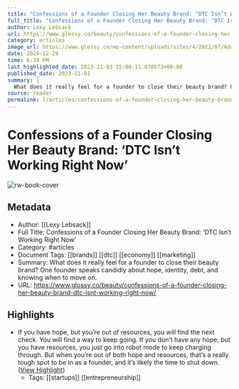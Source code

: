 ```yaml
---
title: "Confessions of a Founder Closing Her Beauty Brand: ‘DTC Isn’t Working Right Now’"
full_title: "Confessions of a Founder Closing Her Beauty Brand: ‘DTC Isn’t Working Right Now’"
author: Lexy Lebsack
url: https://www.glossy.co/beauty/confessions-of-a-founder-closing-her-beauty-brand-dtc-isnt-working-right-now/
category: articles
image_url: https://www.glossy.co/wp-content/uploads/sites/4/2022/07/AdobeStock_112599912.jpeg?w=1024
date: 2024-12-29
time: 6:39 PM
last_highlighted_date: 2023-11-03 15:00:11.070573+00:00
published_date: 2023-11-01
summary: |
  What does it really feel for a founder to close their beauty brand? One founder speaks candidly about hope, identity, debt, and knowing when to move on.
source: reader
permalink: l/articles/confessions-of-a-founder-closing-her-beauty-brand-dtc-isn-t-working-right-now
---
```

# Confessions of a Founder Closing Her Beauty Brand: ‘DTC Isn’t Working Right Now’

![rw-book-cover](https://www.glossy.co/wp-content/uploads/sites/4/2022/07/AdobeStock_112599912.jpeg?w=1024)

## Metadata
- Author: [[Lexy Lebsack]]
- Full Title: Confessions of a Founder Closing Her Beauty Brand: ‘DTC Isn’t Working Right Now’
- Category: #articles
- Document Tags: [[brands]] [[dtc]] [[economy]] [[marketing]] 
- Summary: What does it really feel for a founder to close their beauty brand? One founder speaks candidly about hope, identity, debt, and knowing when to move on.
- URL: https://www.glossy.co/beauty/confessions-of-a-founder-closing-her-beauty-brand-dtc-isnt-working-right-now/

## Highlights
- If you have hope, but you’re out of resources, you will find the next check. You will find a way to keep going. If you don’t have any hope, but you have resources, you just go into robot mode to keep charging through. But when you’re out of both hope and resources, that’s a really tough spot to be in as a founder, and it’s likely the time to shut down. ([View Highlight](https://read.readwise.io/read/01heav5rhjb67frc94gne5dve2))
    - Tags: [[startups]] [[entrepreneurship]] 


